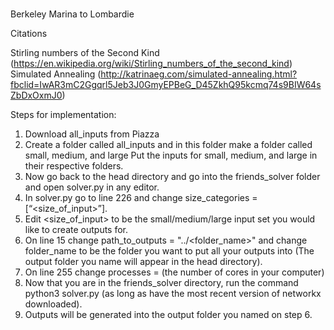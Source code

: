 #
Berkeley Marina to Lombardie

Citations 

Stirling numbers of the Second Kind (https://en.wikipedia.org/wiki/Stirling_numbers_of_the_second_kind)       
Simulated Annealing (http://katrinaeg.com/simulated-annealing.html?fbclid=IwAR3mC2Ggqrl5Jeb3J0GmyEPBeG_D45ZkhQ95kcmq74s9BIW64sZbDxOxmJ0)


Steps for implementation:
1. Download all_inputs from Piazza
2. Create a folder called all_inputs and in this folder make a folder called small, medium, and large Put the inputs for small, medium, and large in their respective folders.
3. Now go back to the head directory and go into the friends_solver folder and open solver.py in any editor.
4. In solver.py go to line 226 and change size_categories = [“<size_of_input>”]. 
5. Edit <size_of_input> to be the small/medium/large input set you would like to create outputs for.
6. On line 15 change path_to_outputs = "../<folder_name>" and change folder_name to be the folder you want to put all your outputs into (The output folder you name will appear in the head directory).
7. On line 255 change processes = (the number of cores in your computer)
8. Now that you are in the friends_solver directory, run the command python3 solver.py (as long as have the most recent version of networkx downloaded). 
9. Outputs will be generated into the output folder you named on step 6. 

